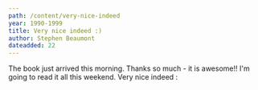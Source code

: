 ```yaml
---
path: /content/very-nice-indeed
year: 1990-1999
title: Very nice indeed :)
author: Stephen Beaumont
dateadded: 22
---
```


The book just arrived this morning. Thanks so much - it is awesome!! I'm going to read it all this weekend. Very nice indeed :